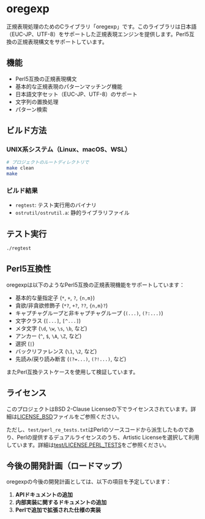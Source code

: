 # oregexp

正規表現処理のためのCライブラリ「oregexp」です。このライブラリは日本語（EUC-JP、UTF-8）をサポートした正規表現エンジンを提供します。Perl5互換の正規表現構文をサポートしています。

## 機能

- Perl5互換の正規表現構文
- 基本的な正規表現のパターンマッチング機能
- 日本語文字セット（EUC-JP、UTF-8）のサポート
- 文字列の置換処理
- パターン検索

## ビルド方法

### UNIX系システム（Linux、macOS、WSL）

```bash
# プロジェクトのルートディレクトリで
make clean
make
```

### ビルド結果

- `regtest`: テスト実行用のバイナリ
- `ostrutil/ostrutil.a`: 静的ライブラリファイル

## テスト実行

```bash
./regtest
```

## Perl5互換性

oregexpは以下のようなPerl5互換の正規表現機能をサポートしています：

- 基本的な量指定子 (`*`, `+`, `?`, `{n,m}`)
- 貪欲/非貪欲修飾子 (`*?`, `+?`, `??`, `{n,m}?`)
- キャプチャグループと非キャプチャグループ (`(...)`, `(?:...)`)
- 文字クラス (`[...]`, `[^...]`)
- メタ文字 (`\d`, `\w`, `\s`, `\b`, など)
- アンカー (`^`, `$`, `\A`, `\Z`, など)
- 選択 (`|`)
- バックリファレンス (`\1`, `\2`, など)
- 先読み/戻り読み断言 (`(?=...)`, `(?!...)`, など)

またPerl互換テストケースを使用して検証しています。

## ライセンス

このプロジェクトはBSD 2-Clause Licenseの下でライセンスされています。詳細は[LICENSE_BSD](LICENSE_BSD)ファイルをご参照ください。

ただし、`test/perl_re_tests.txt`はPerlのソースコードから派生したものであり、Perlの提供するデュアルライセンスのうち、Artistic Licenseを選択して利用しています。詳細は[test/LICENSE.PERL_TESTS](test/LICENSE.PERL_TESTS)をご参照ください。

## 今後の開発計画（ロードマップ）

oregexpの今後の開発計画としては、以下の項目を予定しています：

1. **APIドキュメントの追加**
2. **内部実装に関するドキュメントの追加**
3. **Perlで追加で拡張された仕様の実装**
